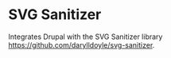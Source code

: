 # SVG Sanitizer

Integrates Drupal with the SVG Sanitizer library https://github.com/darylldoyle/svg-sanitizer.
